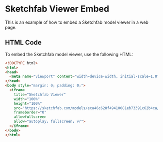 # Sketchfab Viewer Embed

This is an example of how to embed a Sketchfab model viewer in a web page.

## HTML Code

To embed the Sketchfab model viewer, use the following HTML:

```html
<!DOCTYPE html>
<html>
<head>
  <meta name="viewport" content="width=device-width, initial-scale=1.0">
</head>
<body style="margin: 0; padding: 0;">
  <iframe 
    title="Sketchfab Viewer" 
    width="100%" 
    height="100%" 
    src="https://sketchfab.com/models/eca46c628f49410081eb73391c62b4ca/embed"
    frameborder="0" 
    allowfullscreen 
    allow="autoplay; fullscreen; vr">
  </iframe>
</body>
</html>
